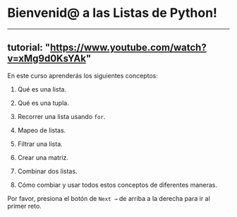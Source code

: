 # Bienvenid@ a las Listas de Python!

---
tutorial: "https://www.youtube.com/watch?v=xMg9d0KsYAk"
---

En este curso aprenderás los siguientes conceptos:

1. Qué es una lista.

2. Qué es una tupla.

3. Recorrer una lista usando `for`.

4. Mapeo de listas.

5. Filtrar una lista.

6. Crear una matriz.

7. Combinar dos listas.

8. Cómo combiar y usar todos estos conceptos de diferentes maneras.

Por favor, presiona el botón de `Next →` de arriba a la derecha para ir al primer reto.

